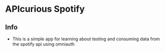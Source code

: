 # APIcurious Spotify

## Info
* This is a simple app for learning about testing and consuming data from the spotify api using omniauth
